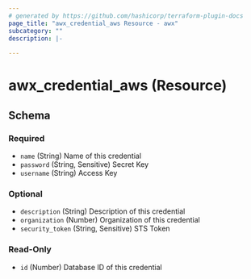 ```yaml
---
# generated by https://github.com/hashicorp/terraform-plugin-docs
page_title: "awx_credential_aws Resource - awx"
subcategory: ""
description: |-
  
---
```


# awx_credential_aws (Resource)





<!-- schema generated by tfplugindocs -->
## Schema

### Required

- `name` (String) Name of this credential
- `password` (String, Sensitive) Secret Key
- `username` (String) Access Key

### Optional

- `description` (String) Description of this credential
- `organization` (Number) Organization of this credential
- `security_token` (String, Sensitive) STS Token

### Read-Only

- `id` (Number) Database ID of this credential
